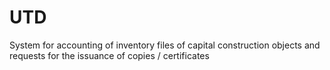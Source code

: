 # UTD
System for accounting of inventory files of capital construction objects and requests for the issuance of copies / certificates
